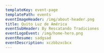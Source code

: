 ```yaml
---
templateKey: event-page
templatePath: events
eventImageHeader: /img/about-header.png
title: Quito Luz de América
eventSubHeader: By Rescatando Tradiciones
eventLogoEvent: /img/home-hero.png
eventResume: sadgsad
eventDescription: xczbbzxcbcx
---
```

